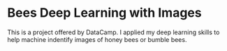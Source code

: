# Bees Deep Learning with Images

This is a project offered by DataCamp. I applied my deep learning skills to help machine indentify images of honey bees or bumble bees. 
